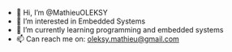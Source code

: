 - 👋 Hi, I’m @MathieuOLEKSY
- 👀 I’m interested in Embedded Systems
- 🌱 I’m currently learning programming and embedded systems
- 📫 Can reach me on: oleksy.mathieu@gmail.com
